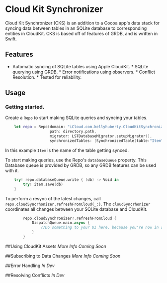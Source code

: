 # Cloud Kit Synchronizer #

Cloud Kit Synchronizer (CKS) is an addition to a Cocoa app's data stack for
syncing data between tables in an SQLite database to corresponding entities in
CloudKit. CKS is based off of features of GRDB, and is written in Swift.

## Features
* Automatic syncing of SQLite tables using Apple CloudKit. * SQLite querying
using GRDB. * Error notifications using observers. * Conflict Resolution. *
Tested for reliability.

## Usage

### Getting started.

Create a `Repo` to start making SQLite queries and syncing your tables.

```swift
	let repo = Repo(domain: "iCloud.com.kellyhuberty.CloudKitSynchronizer", 
					path: directory.path, 
					migrator: LSTDatabaseMigrator.setupMigrator(),
					synchronizedTables: [SynchronizedTable(table:"Item")] )
```

In this example `Item` is the name of the table getting synced.

To start making queries, use the Repo's `databaseQueue` property. This Database
queue is provided by GRDB, so any GRDB features can be used with it.

```swift
	try! repo.databaseQueue.write { (db) -> Void in
		try! item.save(db)
	}
```

To perform a resync of the latest changes, call `repo.cloudSyncrhonizer.refreshFromCloud(_:)`. The `cloudSyncrhonizer` coordinates all changes between your SQLite database and CloudKit.

```swift
        repo.cloudSynchronizer?.refreshFromCloud {
            DispatchQueue.main.async {
				//Do something to your UI here, because you're now in sync.
            }
        }
```

##Using CloudKit Assets
_More Info Coming Soon_

##Subscribing to Data Changes
_More Info Coming Soon_

##Error Handling
_In Dev_

##Resolving Conflicts
_In Dev_

